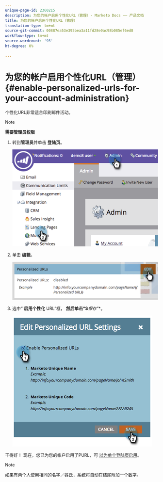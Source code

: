```yaml
---
unique-page-id: 2360215
description: 为您的帐户启用个性化URL（管理）- Marketo Docs —— 产品文档
title: 为您的帐户启用个性化URL（管理）
translation-type: tm+mt
source-git-commit: 00887ea53e395bea3a11fd28e0ac98b085ef6ed8
workflow-type: tm+mt
source-wordcount: '95'
ht-degree: 0%

---
```



# 为您的帐户启用个性化URL（管理） {#enable-personalized-urls-for-your-account-administration}

个性化URL非常适合印刷邮件活动。

>[!NOTE]
>
>**需要管理员权限**

1. 转到**管理员**并单击 **登陆页**。

   ![](assets/image2014-9-24-11-3a38-3a51.png)

1. 单击 **编辑**。

   ![](assets/image2014-9-24-11-3a39-3a6.png)

1. 选中“ **启用个性化** URL”框， **然后单击“S***保存”**。

   ![](assets/image2014-9-24-11-3a39-3a41.png)

干得好！ 现在，您已为您的帐户启用了PURL，可 [以为单个登陆页启用](../../../product-docs/demand-generation/landing-pages/personalizing-landing-pages/enable-personalized-urls-for-a-landing-page.md)。

>[!NOTE]
>
>如果有两个人使用相同的名字／姓氏，系统将自动在结尾附加一个数字。

